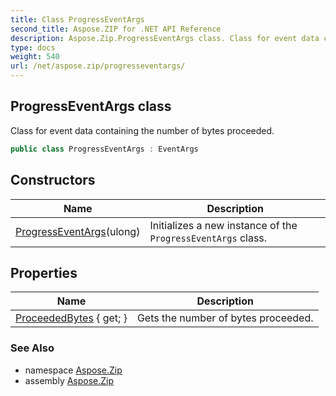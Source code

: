 ```yaml
---
title: Class ProgressEventArgs
second_title: Aspose.ZIP for .NET API Reference
description: Aspose.Zip.ProgressEventArgs class. Class for event data containing the number of bytes proceeded
type: docs
weight: 540
url: /net/aspose.zip/progresseventargs/
---
```

## ProgressEventArgs class

Class for event data containing the number of bytes proceeded.

```csharp
public class ProgressEventArgs : EventArgs
```

## Constructors

| Name | Description |
| --- | --- |
| [ProgressEventArgs](progresseventargs/)(ulong) | Initializes a new instance of the `ProgressEventArgs` class. |

## Properties

| Name | Description |
| --- | --- |
| [ProceededBytes](../../aspose.zip/progresseventargs/proceededbytes/) { get; } | Gets the number of bytes proceeded. |

### See Also

* namespace [Aspose.Zip](../../aspose.zip/)
* assembly [Aspose.Zip](../../)


